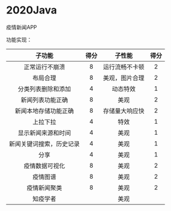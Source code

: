 # 2020Java

疫情新闻APP

功能实现：

子功能|得分|子性能|得分
:---:|:---:|:---:|:---:
正常运行不崩溃|8|运行流畅不卡顿|2
布局合理|8|美观，图片合理|2
分类列表删除和添加|4|动态特效|1
新闻列表功能正确|8|美观|2
新闻本地存储功能正确|8|存储量大响应快|2
上拉下拉|4|特效|1
显示新闻来源和时间|4|美观|1
新闻关键词搜索，历史记录|4|美观|1
分享|4|美观|1
疫情数据可视化|8|美观|2
疫情图谱|8|美观|2
疫情新闻聚类|8|美观|2
知疫学者||美观|